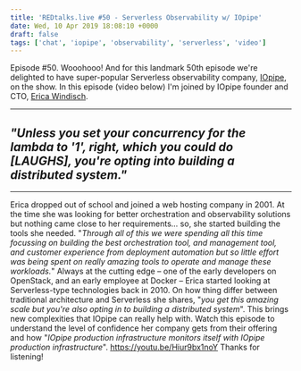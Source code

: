 ```yaml
---
title: 'REDtalks.live #50 - Serverless Observability w/ IOpipe'
date: Wed, 10 Apr 2019 18:08:10 +0000
draft: false
tags: ['chat', 'iopipe', 'observability', 'serverless', 'video']
---
```


Episode #50. Wooohooo! And for this landmark 50th episode we're delighted to have super-popular Serverless observability company, [IOpipe](https://www.iopipe.com/), on the show. In this episode (video below) I'm joined by IOpipe founder and CTO, [Erica Windisch](https://twitter.com/ewindisch).

* * *

_"Unless you set your concurrency for the lambda to '1', right, which you could do \[LAUGHS\], you're opting into building a distributed system."_
--------------------------------------------------------------------------------------------------------------------------------------------------

* * *

Erica dropped out of school and joined a web hosting company in 2001. At the time she was looking for better orchestration and observability solutions but nothing came close to her requirements... so, she started building the tools she needed. "_Through all of this we were spending all this time focussing on building the best orchestration tool, and management tool, and customer experience from deployment automation but so little effort was being spent on really amazing tools to operate and manage these workloads._" Always at the cutting edge – one of the early developers on OpenStack, and an early employee at Docker – Erica started looking at Serverless-type technologies back in 2010. On how thing differ between traditional architecture and Serverless she shares, "_you get this amazing scale but you're also opting in to building a distributed system_". This brings new complexities that IOpipe can really help with. Watch this episode to understand the level of confidence her company gets from their offering and how "_IOpipe production infrastructure monitors itself with IOpipe production infrastructure_". https://youtu.be/Hiur9bx1noY Thanks for listening!